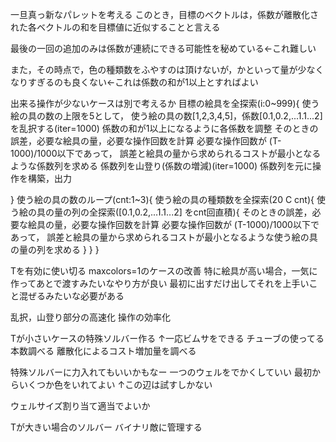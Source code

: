 一旦真っ新なパレットを考える
このとき，目標のベクトルは，係数が離散化された各ベクトルの和を目標値に近似することと言える

最後の一回の追加のみは係数が連続にできる可能性を秘めている←これ難しい

また，その時点で，色の種類数をふやすのは頂けないが，かといって量が少なくなりすぎるのも良くない←これは係数の和が1以上とすればよい

出来る操作が少ないケースは別で考えるか
目標の絵具を全探索(i:0~999){
    使う絵の具の数の上限を5として，
    使う絵の具の数[1,2,3,4,5]，係数[0.1,0.2,...1.1...2] を乱択する(iter=1000)
    係数の和が1以上になるように各係数を調整
    そのときの誤差，必要な絵具の量，必要な操作回数を計算
    必要な操作回数が (T-1000)/1000以下であって，
    誤差と絵具の量から求められるコストが最小となるような係数列を求める
    係数列を山登り(係数の増減)(iter=1000)
    係数列を元に操作を構築，出力
    
}
    使う絵の具の数のループ(cnt:1~3){
        使う絵の具の種類数を全探索(20 C cnt){
            使う絵の具の量の列の全探索([0.1,0.2,...1.1...2] をcnt回直積){
                そのときの誤差，必要な絵具の量，必要な操作回数を計算
                必要な操作回数が (T-1000)/1000以下であって，
                誤差と絵具の量から求められるコストが最小となるような使う絵の具の量の列を求める
            }
        }
    }

Tを有効に使い切る
maxcolors=1のケースの改善
特に絵具が高い場合，一気に作ってあとで渡すみたいなやり方が良い
最初に出すだけ出してそれを上手いこと混ぜるみたいな必要がある

乱択，山登り部分の高速化
操作の効率化

Tが小さいケースの特殊ソルバー作る
↑一応ビムサをできる
チューブの使ってる本数調べる
離散化によるコスト増加量を調べる

特殊ソルバーに力入れてもいいかもなー
一つのウェルをでかくしていい
最初からいくつか色をいれてよい
↑この辺は試すしかない

ウェルサイズ割り当て適当でよいか

Tが大きい場合のソルバー
バイナリ敵に管理する

